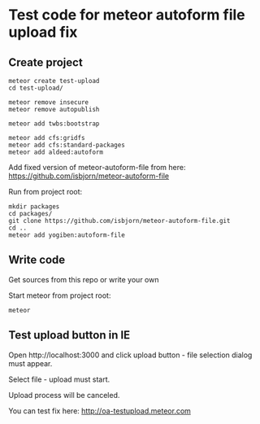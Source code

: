 Test code for meteor autoform file upload fix
=============================================

Create project
--------------

```
meteor create test-upload
cd test-upload/

meteor remove insecure
meteor remove autopublish

meteor add twbs:bootstrap

meteor add cfs:gridfs
meteor add cfs:standard-packages
meteor add aldeed:autoform
```

Add fixed version of meteor-autoform-file from here:
https://github.com/isbjorn/meteor-autoform-file


Run from project root:

```
mkdir packages
cd packages/
git clone https://github.com/isbjorn/meteor-autoform-file.git
cd ..
meteor add yogiben:autoform-file
```


Write code
----------

Get sources from this repo or write your own

Start meteor from project root:

```
meteor
```

Test upload button in IE
------------------------

Open http://localhost:3000 and click upload button - file selection dialog must appear.

Select file - upload must start.

Upload process will be canceled.

You can test fix here: http://oa-testupload.meteor.com
